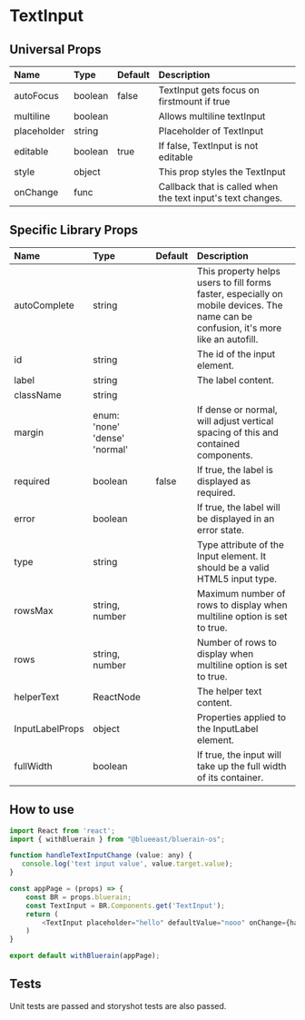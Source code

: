 # TextInput

## Universal Props

| Name | Type | Default | Description |
|:-----|:-----|:--------|:------------|
| autoFocus | boolean | false | TextInput gets focus on firstmount if true |
| multiline | boolean | | Allows multiline textInput |
| placeholder | string | | Placeholder of TextInput |
| editable | boolean |true | If false, TextInput is not editable |
| style | object | | This prop styles the TextInput |
| onChange | func | | Callback that is called when the text input's text changes. |

## Specific Library Props

| Name | Type | Default | Description |
|:-----|:-----|:--------|:------------|
| autoComplete | string |  | This property helps users to fill forms faster, especially on mobile devices. The name can be confusion, it's more like an autofill.  |
| id | string | | The id of the input element. |
| label | string | | The label content.|
| className | string | |  |
| margin | enum: 'none' 'dense' 'normal' | | If dense or normal, will adjust vertical spacing of this and contained components. |
| required | boolean | false | If true, the label is displayed as required. |
| error | boolean | | If true, the label will be displayed in an error state. |
| type | string | | Type attribute of the Input element. It should be a valid HTML5 input type. |
| rowsMax | string, number | | Maximum number of rows to display when multiline option is set to true. |
| rows | string, number | | Number of rows to display when multiline option is set to true. |
| helperText | ReactNode | | The helper text content. |
| InputLabelProps | object | | Properties applied to the InputLabel element. |
| fullWidth | boolean | | If true, the input will take up the full width of its container. |

## How to use

```JavaScript
import React from 'react';
import { withBluerain } from "@blueeast/bluerain-os";

function handleTextInputChange (value: any) {
   console.log('text input value', value.target.value);
}

const appPage = (props) => {
    const BR = props.bluerain;
    const TextInput = BR.Components.get('TextInput');
    return (
        <TextInput placeholder="hello" defaultValue="nooo" onChange={handleTextInputChange} autoComplete="Hello World !!" autoFocus={true} />
    )
}

export default withBluerain(appPage);
```

## Tests

Unit tests are passed and storyshot tests are also passed.